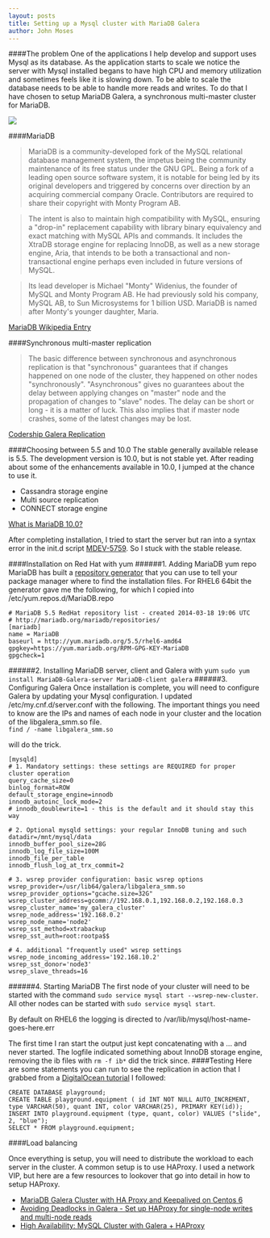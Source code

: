 ```yaml
---
layout: posts
title: Setting up a Mysql cluster with MariaDB Galera
author: John Moses
---
```

####The problem
One of the applications I help develop and support uses Mysql as its database.  As the application starts to scale we notice the server with Mysql installed begans to have high CPU and memory utilization and sometimes feels like it is slowing down.  To be able to scale the database needs to be able to handle more reads and writes.  To do that I have chosen to setup MariaDB Galera, a synchronous multi-master cluster for MariaDB.

<img src="//i.imgur.com/paXaVaK.gif">

####MariaDB
>MariaDB is a community-developed fork of the MySQL relational database management system, the impetus being the community maintenance of its free status under the GNU GPL. Being a fork of a leading open source software system, it is notable for being led by its original developers and triggered by concerns over direction by an acquiring commercial company Oracle. Contributors are required to share their copyright with Monty Program AB.

>The intent is also to maintain high compatibility with MySQL, ensuring a "drop-in" replacement capability with library binary equivalency and exact matching with MySQL APIs and commands. It includes the XtraDB storage engine for replacing InnoDB, as well as a new storage engine, Aria, that intends to be both a transactional and non-transactional engine perhaps even included in future versions of MySQL.

>Its lead developer is Michael "Monty" Widenius, the founder of MySQL and Monty Program AB. He had previously sold his company, MySQL AB, to Sun Microsystems for 1 billion USD. MariaDB is named after Monty's younger daughter, Maria.

[MariaDB Wikipedia Entry](http://en.wikipedia.org/wiki/MariaDB)

####Synchronous multi-master replication
> The basic difference between synchronous and asynchronous replication is that "synchronous" guarantees that if changes happened on one node of the cluster, they happened on other nodes "synchronously". "Asynchronous" gives no guarantees about the delay between applying changes on "master" node and the propagation of changes to "slave" nodes. The delay can be short or long - it is a matter of luck. This also implies that if master node crashes, some of the latest changes may be lost.

[Codership Galera Replication](http://codership.com/products/galera_replication)

####Choosing between 5.5 and 10.0
The stable generally available release is 5.5.  The development version is 10.0, but is not stable yet.  After reading about some of the enhancements available in 10.0, I jumped at the chance to use it.  

*  Cassandra storage engine
*  Multi source replication
*  CONNECT storage engine

[What is MariaDB 10.0?](https://mariadb.com/kb/en/what-is-mariadb-100/)

After completing installation, I tried to start the server but ran into a syntax error in the init.d script [MDEV-5759](https://mariadb.atlassian.net/browse/MDEV-5759).  So I stuck with the stable release.

####Installation on Red Hat with yum
######1. Adding MariaDB yum repo
MariaDB has built a [repository generator](https://downloads.mariadb.org/mariadb/repositories/#mirror=osuosl) that you can use to tell your package manager where to find the installation files.  For RHEL6 64bit the generator gave me the following, for which I copied into /etc/yum.repos.d/MariaDB.repo
```
# MariaDB 5.5 RedHat repository list - created 2014-03-18 19:06 UTC
# http://mariadb.org/mariadb/repositories/
[mariadb]
name = MariaDB
baseurl = http://yum.mariadb.org/5.5/rhel6-amd64
gpgkey=https://yum.mariadb.org/RPM-GPG-KEY-MariaDB
gpgcheck=1
```

######2. Installing MariaDB server, client and Galera with yum
`sudo yum install MariaDB-Galera-server MariaDB-client galera`
######3. Configuring Galera
Once installation is complete, you will need to configure Galera by updating your Mysql configuration.  I updated /etc/my.cnf.d/server.conf with the following.  The important things you need to know are the IPs and names of each node in your cluster and the location of the libgalera_smm.so file.  
`find / -name libgalera_smm.so`

will do the trick.
```
[mysqld]
# 1. Mandatory settings: these settings are REQUIRED for proper cluster operation
query_cache_size=0
binlog_format=ROW
default_storage_engine=innodb
innodb_autoinc_lock_mode=2
# innodb_doublewrite=1 - this is the default and it should stay this way

# 2. Optional mysqld settings: your regular InnoDB tuning and such
datadir=/mnt/mysql/data
innodb_buffer_pool_size=28G
innodb_log_file_size=100M
innodb_file_per_table
innodb_flush_log_at_trx_commit=2

# 3. wsrep provider configuration: basic wsrep options
wsrep_provider=/usr/lib64/galera/libgalera_smm.so
wsrep_provider_options="gcache.size=32G"
wsrep_cluster_address=gcomm://192.168.0.1,192.168.0.2,192.168.0.3
wsrep_cluster_name='my_galera_cluster'
wsrep_node_address='192.168.0.2'
wsrep_node_name='node2'
wsrep_sst_method=xtrabackup
wsrep_sst_auth=root:rootpa$$

# 4. additional "frequently used" wsrep settings
wsrep_node_incoming_address='192.168.10.2'
wsrep_sst_donor='node3'
wsrep_slave_threads=16
```
######4. Starting MariaDB
The first node of your cluster will need to be started with the command `sudo service mysql start --wsrep-new-cluster`.
All other nodes can be started with `sudo service mysql start`.

By default on RHEL6 the logging is directed to /var/lib/mysql/host-name-goes-here.err

The first time I ran start the output just kept concatenating with a ... and never started.  The logfile indicated something about InnoDB storage engine, removing the ib files with `rm -f ib*` did the trick since.
####Testing
Here are some statements you can run to see the replication in action that I grabbed from a [DigitalOcean tutorial](https://www.digitalocean.com/community/articles/how-to-configure-a-galera-cluster-with-mariadb-on-ubuntu-12-04-servers) I followed:
```
CREATE DATABASE playground;
CREATE TABLE playground.equipment ( id INT NOT NULL AUTO_INCREMENT, type VARCHAR(50), quant INT, color VARCHAR(25), PRIMARY KEY(id));
INSERT INTO playground.equipment (type, quant, color) VALUES ("slide", 2, "blue");
SELECT * FROM playground.equipment;
```
 
####Load balancing

Once everything is setup, you will need to distribute the workload to each server in the cluster.  A common setup is to use HAProxy.  I used a network VIP, but here are a few resources to lookover that go into detail in how to setup HAProxy.
*  [MariaDB Galera Cluster with HA Proxy and Keepalived on Centos 6](http://www.thenoccave.com/2013/12/30/mariadb-galera-cluster-ha-proxy-keepalived-centos-6/)
*  [Avoiding Deadlocks in Galera - Set up HAProxy for single-node writes and multi-node reads](http://www.severalnines.com/blog/avoiding-deadlocks-galera-set-haproxy-single-node-writes-and-multi-node-reads)
*  [High Availability: MySQL Cluster with Galera + HAProxy](http://blog.secaserver.com/2012/02/high-availability-mysql-cluster-galera-haproxy/)